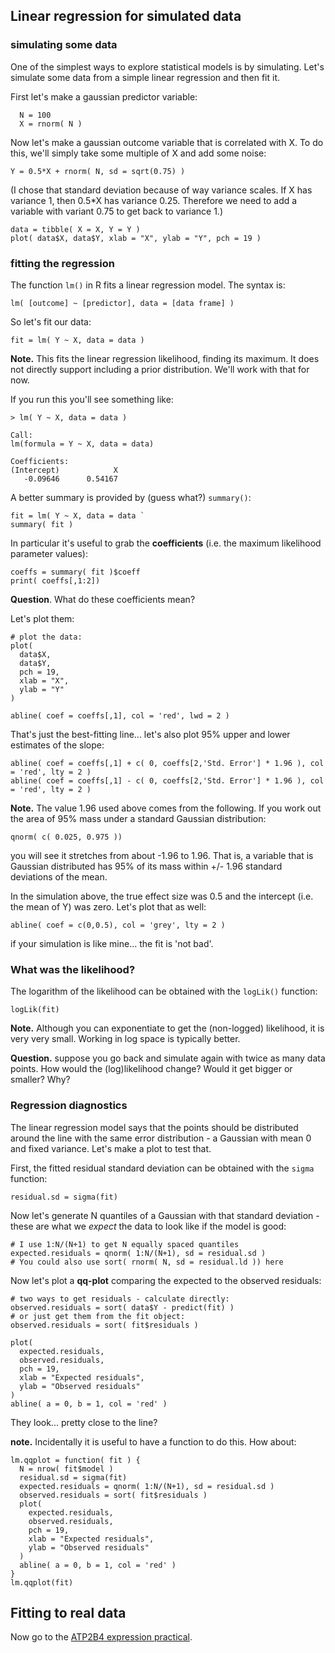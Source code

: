 ## Linear regression for simulated data

### simulating some data
One of the simplest ways to explore statistical models is by simulating.  Let's simulate some data from a simple linear regression and then fit it.

First let's make a gaussian predictor variable:
```
  N = 100
  X = rnorm( N )
```

Now let's make a gaussian outcome variable that is correlated with X. To do this, we'll simply take some multiple of X and add some noise:
```
Y = 0.5*X + rnorm( N, sd = sqrt(0.75) )
```

(I chose that standard deviation because of way variance scales.  If X has variance 1, then 0.5*X has variance 0.25.  Therefore we need to add a variable with variant 0.75 to get back to variance 1.)

```
data = tibble( X = X, Y = Y )
plot( data$X, data$Y, xlab = "X", ylab = "Y", pch = 19 )
````

### fitting the regression

The function `lm()` in R fits a linear regression model.  The syntax is:

```
lm( [outcome] ~ [predictor], data = [data frame] )
```

So let's fit our data:
```
fit = lm( Y ~ X, data = data )
```

**Note.** This fits the linear regression likelihood, finding its maximum.  It does not directly support including a prior distribution.  We'll work with that for now.

If you run this you'll see something like: 

```
> lm( Y ~ X, data = data )

Call:
lm(formula = Y ~ X, data = data)

Coefficients:
(Intercept)            X  
   -0.09646      0.54167  
```

A better summary is provided by (guess what?) `summary()`:

```
fit = lm( Y ~ X, data = data `
summary( fit )
```

In particular it's useful to grab the **coefficients** (i.e. the maximum likelihood parameter values):

```
coeffs = summary( fit )$coeff
print( coeffs[,1:2])
```

**Question**. What do these coefficients mean?  

Let's plot them:

```
# plot the data:
plot(
  data$X,
  data$Y,
  pch = 19,
  xlab = "X",
  ylab = "Y"
)

abline( coef = coeffs[,1], col = 'red', lwd = 2 )
```

That's just the best-fitting line... let's also plot 95% upper and lower estimates of the slope:
```
abline( coef = coeffs[,1] + c( 0, coeffs[2,'Std. Error'] * 1.96 ), col = 'red', lty = 2 )
abline( coef = coeffs[,1] - c( 0, coeffs[2,'Std. Error'] * 1.96 ), col = 'red', lty = 2 )
```

**Note.** The value 1.96 used above comes from the following.  If you work out the area of 95% mass under a standard Gaussian distribution:
```
qnorm( c( 0.025, 0.975 ))
```
you will see it stretches from about -1.96 to 1.96.  That is, a variable that is Gaussian distributed has 95% of its mass within +/- 1.96 standard deviations of the mean.

In the simulation above, the true effect size was 0.5 and the intercept (i.e. the mean of Y) was zero.  Let's plot that as well:
```
abline( coef = c(0,0.5), col = 'grey', lty = 2 )
```
if your simulation is like mine... the fit is 'not bad'.

### What was the likelihood?

The logarithm of the likelihood can be obtained with the `logLik()` function:
```
logLik(fit)
```
**Note.** Although you can exponentiate to get the (non-logged) likelihood, it is very very small. Working in log space is typically better.

**Question.** suppose you go back and simulate again with twice as many data points.  How would the (log)likelihood change?  Would it get bigger or smaller?  Why?

### Regression diagnostics

The linear regression model says that the points should be distributed around the line with the same error distribution - a Gaussian with mean 0 and fixed variance.  Let's make a plot to test that.

First, the fitted residual standard deviation can be obtained with the `sigma` function:
```
residual.sd = sigma(fit)
```

Now let's generate N quantiles of a Gaussian with that standard deviation - these are what we *expect* the data to look like if the model is good:

```
# I use 1:N/(N+1) to get N equally spaced quantiles
expected.residuals = qnorm( 1:N/(N+1), sd = residual.sd )
# You could also use sort( rnorm( N, sd = residual.ld )) here
```

Now let's plot a **qq-plot** comparing the expected to the observed residuals:
```
# two ways to get residuals - calculate directly:
observed.residuals = sort( data$Y - predict(fit) )
# or just get them from the fit object:
observed.residuals = sort( fit$residuals )

plot(
  expected.residuals,
  observed.residuals,
  pch = 19,
  xlab = "Expected residuals",
  ylab = "Observed residuals"
)
abline( a = 0, b = 1, col = 'red' )
```

They look... pretty close to the line?

**note.** Incidentally it is useful to have a function to do this.  How about:
```
lm.qqplot = function( fit ) {
  N = nrow( fit$model )
  residual.sd = sigma(fit)
  expected.residuals = qnorm( 1:N/(N+1), sd = residual.sd )
  observed.residuals = sort( fit$residuals )
  plot(
    expected.residuals,
    observed.residuals,
    pch = 19,
    xlab = "Expected residuals",
    ylab = "Observed residuals"
  )
  abline( a = 0, b = 1, col = 'red' )
}
lm.qqplot(fit)
```

## Fitting to real data

Now go to the [ATP2B4 expression practical](atp2b4_practical.md).
